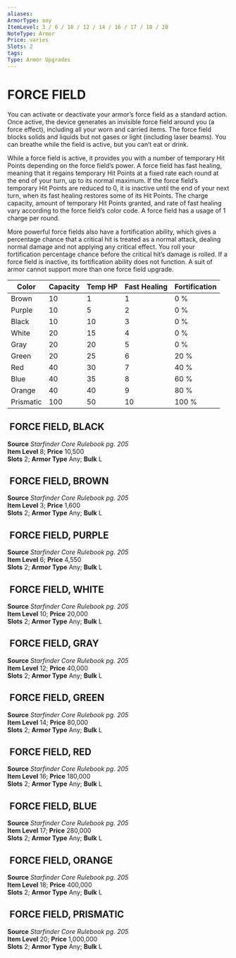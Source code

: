 ```yaml
---
aliases: 
ArmorType: any
ItemLevel: 3 / 6 / 10 / 12 / 14 / 16 / 17 / 18 / 20
NoteType: Armor
Price: varies 
Slots: 2
tags: 
Type: Armor Upgrades
---
```

# FORCE FIELD
You can activate or deactivate your armor’s force field as a standard action. Once active, the device generates an invisible force field around you (a force effect), including all your worn and carried items. The force field blocks solids and liquids but not gases or light (including laser beams). You can breathe while the field is active, but you can’t eat or drink.  
  
While a force field is active, it provides you with a number of temporary Hit Points depending on the force field’s power. A force field has fast healing, meaning that it regains temporary Hit Points at a fixed rate each round at the end of your turn, up to its normal maximum. If the force field’s temporary Hit Points are reduced to 0, it is inactive until the end of your next turn, when its fast healing restores some of its Hit Points. The charge capacity, amount of temporary Hit Points granted, and rate of fast healing vary according to the force field’s color code. A force field has a usage of 1 charge per round.  
  
More powerful force fields also have a fortification ability, which gives a percentage chance that a critical hit is treated as a normal attack, dealing normal damage and not applying any critical effect. You roll your fortification percentage chance before the critical hit’s damage is rolled. If a force field is inactive, its fortification ability does not function. A suit of armor cannot support more than one force field upgrade.

| Color     | Capacity | Temp HP | Fast Healing | Fortification |
|-----------|----------|---------|--------------|---------------|
| Brown     | 10       | 1       | 1            | 0 %           |
| Purple    | 10       | 5       | 2            | 0 %           |
| Black     | 10       | 10      | 3            | 0 %           |
| White     | 20       | 15      | 4            | 0 %           |
| Gray      | 20       | 20      | 5            | 0 %           |
| Green     | 20       | 25      | 6            | 20 %          |
| Red       | 40       | 30      | 7            | 40 %          |
| Blue      | 40       | 35      | 8            | 60 %          |
| Orange    | 40       | 40      | 9            | 80 %          |
| Prismatic | 100      | 50      | 10           | 100 %         |

##  FORCE FIELD, BLACK

**Source** _Starfinder Core Rulebook pg. 205_  
**Item Level** 8; **Price** 10,500  
**Slots** 2; **Armor Type** Any; **Bulk** L  


##  FORCE FIELD, BROWN

**Source** _Starfinder Core Rulebook pg. 205_  
**Item Level** 3; **Price** 1,600  
**Slots** 2; **Armor Type** Any; **Bulk** L  
  
  

##  FORCE FIELD, PURPLE

**Source** _Starfinder Core Rulebook pg. 205_  
**Item Level** 6; **Price** 4,550  
**Slots** 2; **Armor Type** Any; **Bulk** L  
  
  

##  FORCE FIELD, WHITE

**Source** _Starfinder Core Rulebook pg. 205_  
**Item Level** 10; **Price** 20,000  
**Slots** 2; **Armor Type** Any; **Bulk** L  
  
  

##  FORCE FIELD, GRAY

**Source** _Starfinder Core Rulebook pg. 205_  
**Item Level** 12; **Price** 40,000  
**Slots** 2; **Armor Type** Any; **Bulk** L  
  
  

##  FORCE FIELD, GREEN

**Source** _Starfinder Core Rulebook pg. 205_  
**Item Level** 14; **Price** 80,000  
**Slots** 2; **Armor Type** Any; **Bulk** L  
  
  

##  FORCE FIELD, RED

**Source** _Starfinder Core Rulebook pg. 205_  
**Item Level** 16; **Price** 180,000  
**Slots** 2; **Armor Type** Any; **Bulk** L  
  
  

##  FORCE FIELD, BLUE

**Source** _Starfinder Core Rulebook pg. 205_  
**Item Level** 17; **Price** 280,000  
**Slots** 2; **Armor Type** Any; **Bulk** L  
  
  

##  FORCE FIELD, ORANGE

**Source** _Starfinder Core Rulebook pg. 205_  
**Item Level** 18; **Price** 400,000  
**Slots** 2; **Armor Type** Any; **Bulk** L  
  
  

##  FORCE FIELD, PRISMATIC

**Source** _Starfinder Core Rulebook pg. 205_  
**Item Level** 20; **Price** 1,000,000  
**Slots** 2; **Armor Type** Any; **Bulk** L